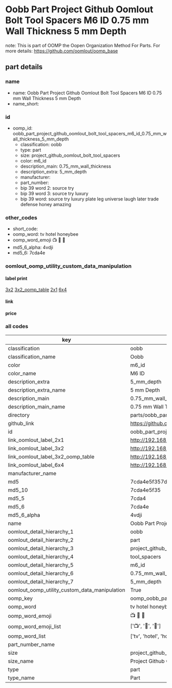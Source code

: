# Oobb Part Project Github Oomlout Bolt Tool Spacers M6 ID 0.75 mm Wall Thickness 5 mm Depth  

note: This is part of OOMP the Oopen Organization Method For Parts. For more details: https://github.com/oomlout/oomp_base

##  part details
  







### name
* name: Oobb Part Project Github Oomlout Bolt Tool Spacers M6 ID 0.75 mm Wall Thickness 5 mm Depth
* name_short: 
### id
* oomp_id: oobb_part_project_github_oomlout_bolt_tool_spacers_m6_id_0.75_mm_wall_thickness_5_mm_depth
  * classification: oobb
  * type: part
  * size: project_github_oomlout_bolt_tool_spacers
  * color: m6_id
  * description_main: 0.75_mm_wall_thickness
  * description_extra: 5_mm_depth
  * manufacturer: 
  * part_number: 
  * bip 39 word 2: source try
  * bip 39 word 3: source try luxury
  * bip 39 word: source try luxury plate leg universe laugh later trade defense honey amazing

### other_codes
* short_code: 
* oomp_word: tv hotel honeybee
* oomp_word_emoji :tv: :hotel: :honeybee:
* md5_6_alpha: 4vdji
* md5_6: 7cda4e






### oomlout_oomp_utility_custom_data_manipulation
#### label print
[3x2](http://192.168.1.245:1112/?label=oomp%204vdji)
[3x2_oomp_table](http://192.168.1.108:1112/?label=oomp%204vdji)
[2x1](http://192.168.1.242:1112/?label=oomp%204vdji)
[6x4](http://192.168.1.55:1112/?label=oomp%204vdji)    

#### link

                              

#### price







### all codes 
| key | value |  
| --- | --- |  
| classification | oobb |  
| classification_name | Oobb |  
| color | m6_id |  
| color_name | M6 ID |  
| description_extra | 5_mm_depth |  
| description_extra_name | 5 mm Depth |  
| description_main | 0.75_mm_wall_thickness |  
| description_main_name | 0.75 mm Wall Thickness |  
| directory | parts/oobb_part_project_github_oomlout_bolt_tool_spacers_m6_id_0.75_mm_wall_thickness_5_mm_depth |  
| github_link | https://github.com/oomlout/oomlout_oomp_part_src/tree/main/parts/oobb_part_project_github_oomlout_bolt_tool_spacers_m6_id_0.75_mm_wall_thickness_5_mm_depth |  
| id | oobb_part_project_github_oomlout_bolt_tool_spacers_m6_id_0.75_mm_wall_thickness_5_mm_depth |  
| link_oomlout_label_2x1 | http://192.168.1.242:1112/?label=oomp%204vdji |  
| link_oomlout_label_3x2 | http://192.168.1.245:1112/?label=oomp%204vdji |  
| link_oomlout_label_3x2_oomp_table | http://192.168.1.108:1112/?label=oomp%204vdji |  
| link_oomlout_label_6x4 | http://192.168.1.55:1112/?label=oomp%204vdji |  
| manufacturer_name |  |  
| md5 | 7cda4e5f357d4fb3b73faa630aba7e80 |  
| md5_10 | 7cda4e5f35 |  
| md5_5 | 7cda4 |  
| md5_6 | 7cda4e |  
| md5_6_alpha | 4vdji |  
| name | Oobb Part Project Github Oomlout Bolt Tool Spacers M6 ID 0.75 mm Wall Thickness 5 mm Depth |  
| oomlout_detail_hierarchy_1 | oobb |  
| oomlout_detail_hierarchy_2 | part |  
| oomlout_detail_hierarchy_3 | project_github_bolt |  
| oomlout_detail_hierarchy_4 | tool_spacers |  
| oomlout_detail_hierarchy_5 | m6_id |  
| oomlout_detail_hierarchy_6 | 0.75_mm_wall_thickness |  
| oomlout_detail_hierarchy_7 | 5_mm_depth |  
| oomlout_oomp_utility_custom_data_manipulation | True |  
| oomp_key | oomp_oobb_part_project_github_oomlout_bolt_tool_spacers_m6_id_0.75_mm_wall_thickness_5_mm_depth |  
| oomp_word | tv hotel honeybee |  
| oomp_word_emoji | :tv: :hotel: :honeybee: |  
| oomp_word_emoji_list | [':tv:', ':hotel:', ':honeybee:'] |  
| oomp_word_list | ['tv', 'hotel', 'honeybee'] |  
| part_number_name |  |  
| size | project_github_oomlout_bolt_tool_spacers |  
| size_name | Project Github Oomlout Bolt Tool Spacers |  
| type | part |  
| type_name | Part |  
